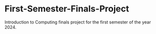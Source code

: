 # First-Semester-Finals-Project
Introduction to Computing finals project for the first semester of the year 2024.

